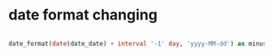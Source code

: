 

# date format changing

``` sql

date_format(date(date_date) + interval '-1' day, 'yyyy-MM-dd') as minus_one_day

```

